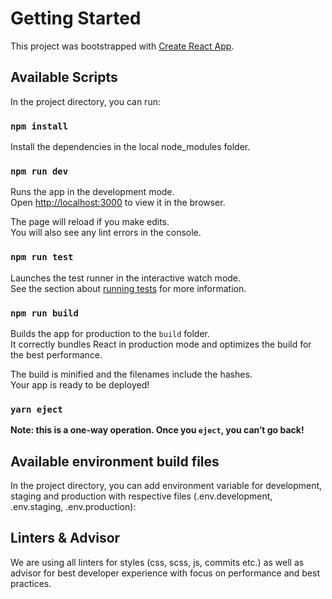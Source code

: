 # Getting Started

This project was bootstrapped with [Create React App](https://github.com/facebook/create-react-app).

## Available Scripts

In the project directory, you can run:
### `npm install`

Install the dependencies in the local node_modules folder.

### `npm run dev`

Runs the app in the development mode.\
Open [http://localhost:3000](http://localhost:3000) to view it in the browser.

The page will reload if you make edits.\
You will also see any lint errors in the console.

### `npm run test`

Launches the test runner in the interactive watch mode.\
See the section about [running tests](https://facebook.github.io/create-react-app/docs/running-tests) for more information.

### `npm run build`

Builds the app for production to the `build` folder.\
It correctly bundles React in production mode and optimizes the build for the best performance.

The build is minified and the filenames include the hashes.\
Your app is ready to be deployed!
 

### `yarn eject`

**Note: this is a one-way operation. Once you `eject`, you can’t go back!**

## Available environment build files
 
In the project directory, you can add environment variable for development, staging and production with respective files (.env.development, .env.staging, .env.production):

## Linters & Advisor

We are using all linters for styles (css, scss, js, commits etc.) as well as advisor for best developer experience with focus on performance and best practices.
